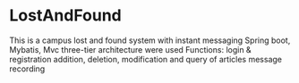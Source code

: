 # LostAndFound
This is a campus lost and found system with instant messaging
Spring boot, Mybatis, Mvc three-tier architecture were used
Functions:
login & registration
addition, deletion, modification and query of articles
message recording
